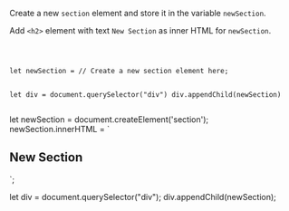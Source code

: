 Create a new `section` element and store
it in the variable `newSection`.

Add `<h2>` element with text
`New Section` as inner HTML
for `newSection`.

<codeblock language="javascript" type="exercise" testMode="fixedInput">
<code>
<panel language="html" hidden="true">
<div>
  <h1>This is the Main Content</h1>
</div>
</panel>
<panel language="javascript">
let newSection = // Create a new section element here;

let div = document.querySelector("div")
div.appendChild(newSection)
</panel>
</code>

<solution>
let newSection = document.createElement('section');
newSection.innerHTML = `<h2>New Section</h2>`;

let div = document.querySelector("div");
div.appendChild(newSection);
</solution>
</codeblock>
